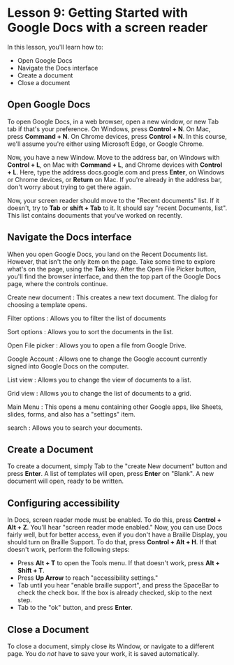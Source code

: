 # Lesson 9: Getting Started with Google Docs with a screen reader

In this lesson, you'll learn how to:

- Open Google Docs
- Navigate the Docs interface
- Create a document
- Close a document

## Open Google Docs

To open Google Docs, in a web browser, open a new window, or new Tab tab if
that's your preference. On Windows, press **Control + N**. On Mac,
press **Command + N**. On Chrome devices, press **Control + N**. In
this course, we'll assume you're either using Microsoft Edge, or
Google Chrome.

Now, you have a new Window. Move to the address bar, on Windows with
**Control + L**, on Mac with **Command + L**, and Chrome devices with
**Control + L**. Here, type the address docs.google.com and press
**Enter**, on Windows or Chrome devices, or **Return** on Mac. If
you're already in the address bar, don't worry about trying to get
there again.

Now, your screen reader should move to the "Recent documents" list. If
it doesn't, try to **Tab** or **shift + Tab** to it. It should say
"recent Documents, list". This list contains documents that you've
worked on recently.

## Navigate the Docs interface

When you open Google Docs, you land on the Recent Documents
list. However, that isn't the only item on the page. Take some time to
explore what's on the page, using the **Tab** key. After the Open File
Picker button, you'll find the browser interface, and then the top
part of the Google Docs page, where the controls continue.

Create new document
:   This creates a new text document. The dialog for choosing a template opens.

Filter options
:   Allows you to filter the list of documents

Sort options
:   Allows you to sort the documents in the list.

Open File picker
:   Allows you to open a file from Google Drive.

Google Account
:   Allows one to change the Google account currently signed into Google Docs on the computer.

List view
:   Allows you to change the view of documents to a list.

Grid view
:   Allows you to change the list of documents to a grid.

Main Menu
:   This opens a menu containing other Google apps, like Sheets, slides, forms, and also has a "settings" item.

search
:   Allows you to search your documents.

## Create a Document

To create a document, simply Tab to the "create New document" button
and press **Enter**. A list of templates will open, press **Enter** on
"Blank". A new document will open, ready to be written.

## Configuring accessibility

In Docs, screen reader mode must be enabled. To do this, press
**Control + Alt + Z**. You'll hear "screen reader mode enabled." Now,
you can use Docs fairly well, but for better access, even if you don't
have a Braille Display, you should turn on Braille Support. To do
that, press **Control + Alt + H**. If that doesn't work, perform the
following steps:

- Press **Alt + T** to open the Tools menu. If that doesn't work, press **Alt + Shift + T**.
- Press **Up Arrow** to reach "accessibility settings."
- Tab until you hear "enable braille support", and press the SpaceBar to check the check box. If the box is already checked, skip to the next step.
- Tab to the "ok" button, and press **Enter**.

## Close a Document

To close a document, simply close its Window, or navigate to a different page. You do *not* have to save your work, it is saved automatically.
